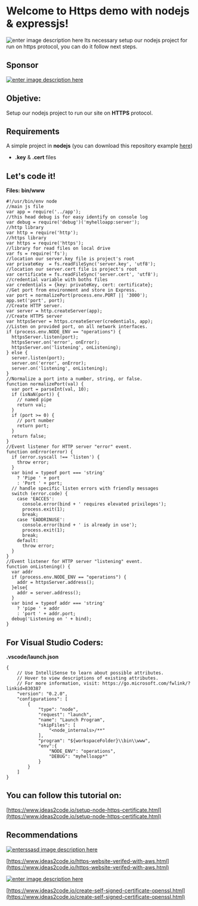 # Welcome to Https demo with nodejs & expressjs!
![enter image description here](https://www.ideas2code.io/wp-content/uploads/2020/08/portada-1-590x295.jpg)
Its necessary setup our nodejs project for run on https protocol, you can do it follow next steps.

## Sponsor

[![enter image description here](https://www.ideas2code.io/wp-content/uploads/2020/10/bar.fw_.png)](http://adf.ly/23757721/www.ideas2code.io)

## Objetive:

 Setup our nodejs project to run our site on **HTTPS** protocol.

## Requirements

 A simple project in **nodejs** (you can download this repository example [here](https://github.com/ideas2codeweb/nodejs-expressjs-with-https))
-   **.key** & **.cert** files


## Let's code it!  

**Files:**
**bin/www**

    #!/usr/bin/env node
    //main js file
    var app = require('../app');
    //this head debug is for easy identify on console log
    var debug = require('debug')('myhelloapp:server');
    //http library
    var http = require('http');
    //https library
    var https = require('https');
    //library for read files on local drive
    var fs = require('fs');
    //location our server.key file is project's root
    var privateKey  = fs.readFileSync('server.key', 'utf8');
    //location our server.cert file is project's root
    var certificate = fs.readFileSync('server.cert', 'utf8');
    //credential variable with boths files
    var credentials = {key: privateKey, cert: certificate};
    //Get port from environment and store in Express.
    var port = normalizePort(process.env.PORT || '3000');
    app.set('port', port);
    //Create HTTP server.
    var server = http.createServer(app);
    //Create HTTPS server
    var httpsServer = https.createServer(credentials, app);
    //Listen on provided port, on all network interfaces.
    if (process.env.NODE_ENV == "operations") {
      httpsServer.listen(port);
      httpsServer.on('error', onError);
      httpsServer.on('listening', onListening);
    } else {
      server.listen(port);
      server.on('error', onError);
      server.on('listening', onListening);
    }
    //Normalize a port into a number, string, or false.
    function normalizePort(val) {
      var port = parseInt(val, 10);
      if (isNaN(port)) {
        // named pipe
        return val;
      }
      if (port >= 0) {
        // port number
        return port;
      }
      return false;
    }
    //Event listener for HTTP server "error" event.
    function onError(error) {
      if (error.syscall !== 'listen') {
        throw error;
      }
      var bind = typeof port === 'string'
        ? 'Pipe ' + port
        : 'Port ' + port;
      // handle specific listen errors with friendly messages
      switch (error.code) {
        case 'EACCES':
          console.error(bind + ' requires elevated privileges');
          process.exit(1);
          break;
        case 'EADDRINUSE':
          console.error(bind + ' is already in use');
          process.exit(1);
          break;
        default:
          throw error;
      }
    }
    //Event listener for HTTP server "listening" event.
    function onListening() {
      var addr
      if (process.env.NODE_ENV == "operations") {
        addr = httpsServer.address();
      }else{
        addr = server.address();
      }
      var bind = typeof addr === 'string'
        ? 'pipe ' + addr
        : 'port ' + addr.port;
      debug('Listening on ' + bind);
    }

## For Visual Studio Coders:

**.vscode/launch.json**

    {
        // Use IntelliSense to learn about possible attributes.
        // Hover to view descriptions of existing attributes.
        // For more information, visit: https://go.microsoft.com/fwlink/?linkid=830387
        "version": "0.2.0",
        "configurations": [
            {
                "type": "node",
                "request": "launch",
                "name": "Launch Program",
                "skipFiles": [
                    "<node_internals>/**"
                ],
                "program": "${workspaceFolder}\\bin\\www",
                "env":{
                    "NODE_ENV": "operations",
                    "DEBUG": "myhelloapp*"
                }
            }
        ]
    }

## You can follow this tutorial on: 

[](https://www.ideas2code.io/setup-node-https-certificate.html)

[https://www.ideas2code.io/setup-node-https-certificate.html](https://www.ideas2code.io/setup-node-https-certificate.html)

## Recommendations

[![enterssasd image description here](https://www.ideas2code.io/wp-content/uploads/2020/08/aws2-590x295.jpg)](https://www.ideas2code.io/https-website-verifed-with-aws.html)

[https://www.ideas2code.io/https-website-verifed-with-aws.html](https://www.ideas2code.io/https-website-verifed-with-aws.html)



[![enter image description here](https://www.ideas2code.io/wp-content/uploads/2020/08/create-https-certificate-openssl.fw_-590x295.png)](https://www.ideas2code.io/create-self-signed-certificate-openssl.html)

[https://www.ideas2code.io/create-self-signed-certificate-openssl.html](https://www.ideas2code.io/create-self-signed-certificate-openssl.html)
